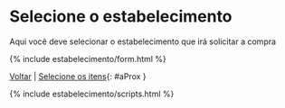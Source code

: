 # Selecione o estabelecimento

Aqui você deve selecionar o estabelecimento que irá solicitar a compra

{% include estabelecimento/form.html %}

[Voltar](../contato/index.md) | [Selecione os itens](../itens/index.md){: #aProx }

{% include estabelecimento/scripts.html %}
